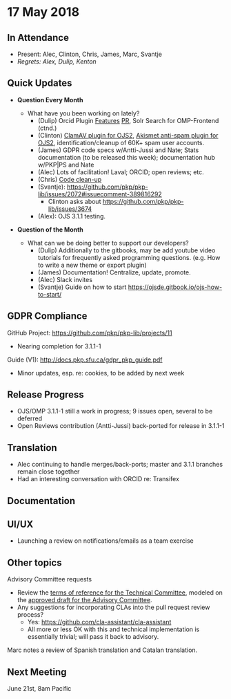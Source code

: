 # 17 May 2018

In Attendance
-------------

-   Present: Alec, Clinton, Chris, James, Marc, Svantje
-   *Regrets: Alex, Dulip, Kenton*

Quick Updates
-------------

-   **Question Every Month**
    -   What have you been working on lately?
        -   (Dulip) Orcid Plugin [Features](https://github.com/UB-Heidelberg/orcidProfile/tree/member-api#features) [PR](https://github.com/pkp/orcidProfile/pull/39), Solr Search for OMP-Frontend (ctnd.)
        -   (Clinton) [ClamAV plugin for OJS2](https://github.com/ulsdevteam/pkp-clamav), [Akismet anti-spam plugin for OJS2](https://github.com/ulsdevteam/pkp-akismet), identification/cleanup of 60K+ spam user accounts.
        -   (James) GDPR code specs w/Antti-Jussi and Nate; Stats documentation (to be released this week); documentation hub w/PKP|PS and Nate
        -   (Alec) Lots of facilitation! Laval; ORCID; open reviews; etc.
        -   (Chris) [Code clean-up](https://github.com/pkp/pkp-lib/issues/3578)
        -   (Svantje): <https://github.com/pkp/pkp-lib/issues/2072#issuecomment-389816292>
            -   Clinton asks about <https://github.com/pkp/pkp-lib/issues/3674>
        -   (Alex): OJS 3.1.1 testing.

-   **Question of the Month**
    -   What can we be doing better to support our developers?
        -   (Dulip) Additionally to the gitbooks, may be add youtube video tutorials for frequently asked programming questions. (e.g. How to write a new theme or export plugin)
        -   (James) Documentation! Centralize, update, promote.
        -   (Alec) Slack invites
        -   (Svantje) Guide on how to start <https://ojsde.gitbook.io/ojs-how-to-start/>

GDPR Compliance
---------------

GitHub Project: <https://github.com/pkp/pkp-lib/projects/11>

-   Nearing completion for 3.1.1-1

Guide (V1): <http://docs.pkp.sfu.ca/gdpr_pkp_guide.pdf>

-   Minor updates, esp. re: cookies, to be added by next week

Release Progress
----------------

-   OJS/OMP 3.1.1-1 still a work in progress; 9 issues open, several to be deferred
-   Open Reviews contribution (Antti-Jussi) back-ported for release in 3.1.1-1

Translation
-----------

-   Alec continuing to handle merges/back-ports; master and 3.1.1 branches remain close together
-   Had an interesting conversation with ORCID re: Transifex

Documentation
-------------

UI/UX
-----

-   Launching a review on notifications/emails as a team exercise

Other topics
------------

Advisory Committee requests

-   Review the [terms of reference for the Technical Committee](https://pkp.sfu.ca/about/organization/technical-committee/), modeled on the [approved draft for the Advisory Committee](https://docs.google.com/document/d/1yjX_BWY05XgzCsiOhlsLW5AILyV469Ib3aJJfHpN_q4/edit).
-   Any suggestions for incorporating CLAs into the pull request review process?
    -   Yes: <https://github.com/cla-assistant/cla-assistant>
    -   All more or less OK with this and technical implementation is essentially trivial; will pass it back to advisory.

Marc notes a review of Spanish translation and Catalan translation.

Next Meeting
------------

June 21st, 8am Pacific
